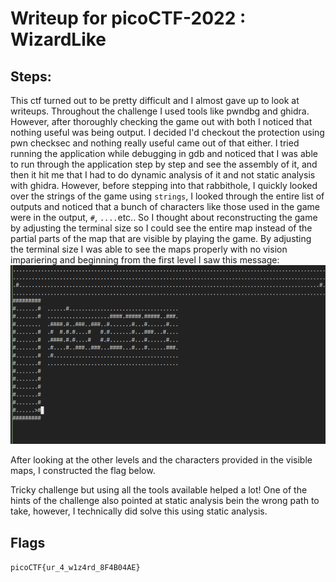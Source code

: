 # Writeup for picoCTF-2022 : WizardLike

## Steps:
This ctf turned out to be pretty difficult and I almost gave up to look at writeups. Throughout the challenge I used tools like pwndbg and ghidra. However, after thoroughly checking the game out with both I noticed that nothing useful was being output. I decided I'd checkout the protection using pwn checksec and nothing really useful came out of that either. I tried running the application while debugging in gdb and noticed that I was able to run through the application step by step and see the assembly of it, and then it hit me that I had to do dynamic analysis of it and not static analysis with ghidra. However, before stepping into that rabbithole, I quickly looked over the strings of the game using `strings`, I looked through the entire list of outputs and noticed that a bunch of characters like those used in the game were in the output, `#`, `....`etc.. So I thought about reconstructing the game by adjusting the terminal size so I could see the entire map instead of the partial parts of the map that are visible by playing the game. By adjusting the terminal size I was able to see the maps properly with no vision impariering and beginning from the first level I saw this message:
![stringsOutput](stringsOutput.png)

After looking at the other levels and the characters provided in the visible maps, I constructed the flag below. 

Tricky challenge but using all the tools available helped a lot! One of the hints of the challenge also pointed at static analysis bein the wrong path to take, however, I technically did solve this using static analysis. 

## Flags
```picoCTF{ur_4_w1z4rd_8F4B04AE}```
